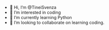 - 👋 Hi, I’m @TineiSvenza
- 👀 I’m interested in coding
- 🌱 I’m currently learning Python
- 💞️ I’m looking to collaborate on learning coding.
  
<!---
TineiSvenza/TineiSvenza is a ✨ special ✨ repository because its `README.md` (this file) appears on your GitHub profile.
You can click the Preview link to take a look at your changes.
--->
